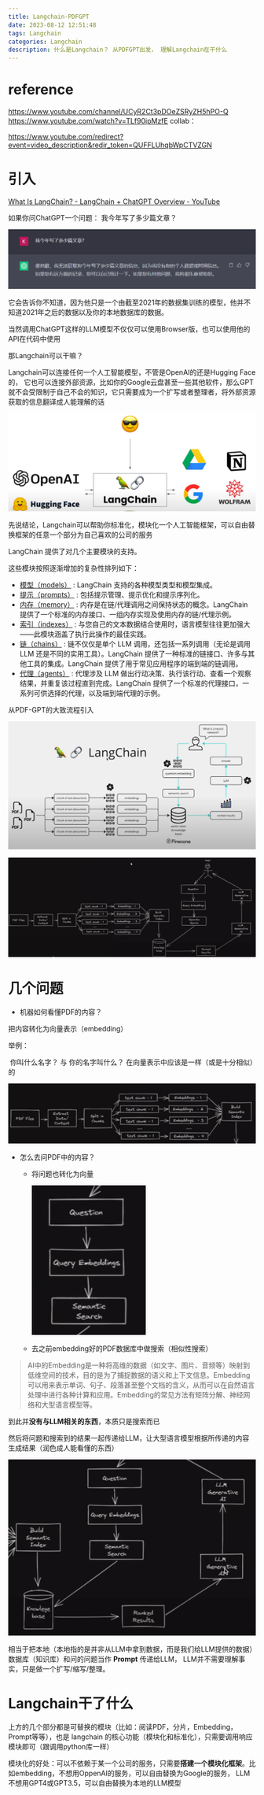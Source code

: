 ```yaml
---
title: Langchain-PDFGPT
date: 2023-08-12 12:51:48
tags: Langchain
categories: Langchain
description: 什么是Langchain？ 从PDFGPT出发， 理解Langchain在干什么
---
```




# reference

https://www.youtube.com/channel/UCyR2Ct3pDOeZSRyZH5hPO-Q
https://www.youtube.com/watch?v=TLf90ipMzfE
collab：

https://www.youtube.com/redirect?event=video_description&redir_token=QUFFLUhqbWpCTVZGN



# 引入

[What Is LangChain? - LangChain + ChatGPT Overview - YouTube](https://www.youtube.com/watch?v=_v_fgW2SkkQ&list=PLqZXAkvF1bPNQER9mLmDbntNfSpzdDIU5&index=1)

如果你问ChatGPT一个问题： 我今年写了多少篇文章？

![image-20230812133512332](./Langchain-01/image-20230812133512332.png)

它会告诉你不知道，因为他只是一个由截至2021年的数据集训练的模型，他并不知道2021年之后的数据以及你的本地数据库的数据。

当然调用ChatGPT这样的LLM模型不仅仅可以使用Browser版，也可以使用他的API在代码中使用



那Langchain可以干嘛？

Langchain可以连接任何一个人工智能模型，不管是OpenAI的还是Hugging Face的， 它也可以连接外部资源，比如你的Google云盘甚至一些其他软件，那么GPT就不会受限制于自己不会的知识，它只需要成为一个扩写或者整理者，将外部资源获取的信息翻译成人能理解的话

![image-20230812133412531](./Langchain-01/image-20230812133412531.png)



先说结论，Langchain可以帮助你标准化，模块化一个人工智能框架，可以自由替换框架的任意一个部分为自己喜欢的公司的服务



LangChain 提供了对几个主要模块的支持。

这些模块按照逐渐增加的复杂性排列如下：

- [模型（models）](https://www.langchain.asia/modules/models) : LangChain 支持的各种模型类型和模型集成。
- [提示（prompts）](https://www.langchain.asia/modules/prompts) : 包括提示管理、提示优化和提示序列化。
- [内存（memory）](https://www.langchain.asia/modules/memory) : 内存是在链/代理调用之间保持状态的概念。LangChain 提供了一个标准的内存接口、一组内存实现及使用内存的链/代理示例。
- [索引（indexes）](https://www.langchain.asia/modules/indexes) : 与您自己的文本数据结合使用时，语言模型往往更加强大——此模块涵盖了执行此操作的最佳实践。
- [链（chains）](https://www.langchain.asia/modules/chains) : 链不仅仅是单个 LLM 调用，还包括一系列调用（无论是调用 LLM 还是不同的实用工具）。LangChain 提供了一种标准的链接口、许多与其他工具的集成。LangChain 提供了用于常见应用程序的端到端的链调用。
- [代理（agents）](https://www.langchain.asia/modules/agents) : 代理涉及 LLM 做出行动决策、执行该行动、查看一个观察结果，并重复该过程直到完成。LangChain 提供了一个标准的代理接口，一系列可供选择的代理，以及端到端代理的示例。









从PDF-GPT的大致流程引入

![image-20230818151454284](./Langchain-01/image-20230818151454284.png)

![image-20230812125718805](./Langchain-01/image-20230812125718805.png)



# 几个问题

* 机器如何看懂PDF的内容？

把内容转化为向量表示（embedding）

举例：

​	你叫什么名字？ 与 你的名字叫什么？ 在向量表示中应该是一样（或是十分相似）的

![image-20230812130212627](./Langchain-01/image-20230812130212627.png)







* 怎么去问PDF中的内容？

  * 将问题也转化为向量

    ![image-20230812130452276](./Langchain-01/image-20230812130452276.png)

  * 去之前embedding好的PDF数据库中做搜索（相似性搜索）

> AI中的Embedding是一种将高维的数据（如文字、图片、音频等）映射到低维空间的技术，目的是为了捕捉数据的语义和上下文信息。Embedding可以用来表示单词、句子、段落甚至整个文档的含义，从而可以在自然语言处理中进行各种计算和应用。Embedding的常见方法有矩阵分解、神经网络和大型语言模型等。

 

到此并**没有与LLM相关的东西**，本质只是搜索而已

然后将问题和搜索到的结果一起传递给LLM，让大型语言模型根据所传递的内容生成结果（润色成人能看懂的东西）

![image-20230812130605434](./Langchain-01/image-20230812130605434.png)



相当于把本地（本地指的是并非从LLM中拿到数据，而是我们给LLM提供的数据）数据库（知识库）和问的问题当作 **Prompt** 传递给LLM， LLM并不需要理解事实，只是做一个扩写/缩写/整理。

# Langchain干了什么

上方的几个部分都是可替换的模块（比如：阅读PDF，分片，Embedding，Prompt等等），也是 langchain 的核心功能（模块化和标准化），只需要调用响应模块即可（跟调用python库一样）

模块化的好处：可以不依赖于某一个公司的服务，只需要**搭建一个模块化框架**。比如embedding，不想用OppenAI的服务，可以自由替换为Google的服务， LLM不想用GPT4或GPT3.5，可以自由替换为本地的LLM模型







